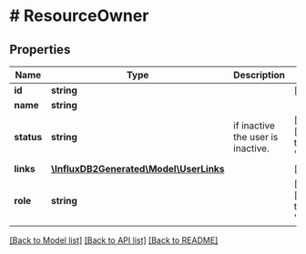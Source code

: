 # # ResourceOwner

## Properties

Name | Type | Description | Notes
------------ | ------------- | ------------- | -------------
**id** | **string** |  | [optional] 
**name** | **string** |  | 
**status** | **string** | if inactive the user is inactive. | [optional] [default to 'active']
**links** | [**\InfluxDB2Generated\Model\UserLinks**](UserLinks.md) |  | [optional] 
**role** | **string** |  | [optional] [default to 'owner']

[[Back to Model list]](../../README.md#documentation-for-models) [[Back to API list]](../../README.md#documentation-for-api-endpoints) [[Back to README]](../../README.md)



